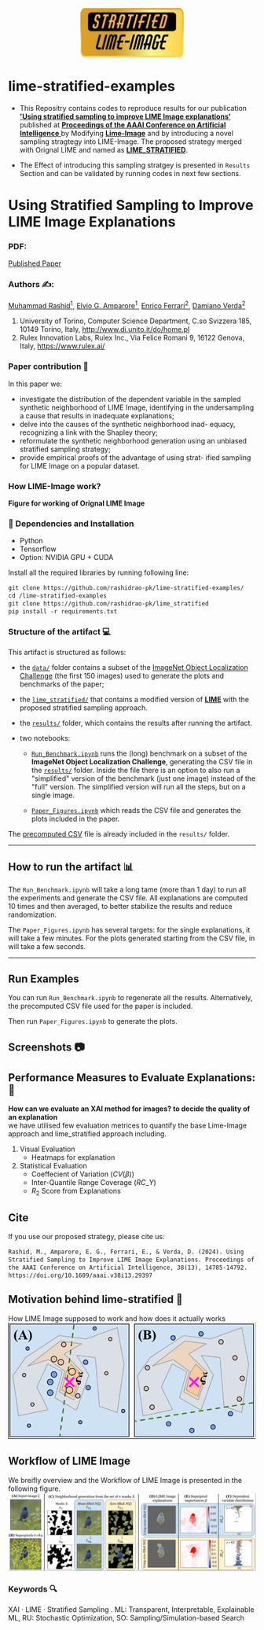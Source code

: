 <center><img src ='lime logo 3.png' width=210, height=100></center>

# lime-stratified-examples
- This Repositry contains codes to reproduce results for our publication <a href='https://doi.org/10.1609/aaai.v38i13.29397'><b>'Using stratified sampling to improve LIME Image explanations'</b></a> published at <b><a href='https://ojs.aaai.org/index.php/AAAI/index'> Proceedings of the AAAI Conference on Artificial Intelligence</b> </a> by Modifying <b>[Lime-Image](https://github.com/marcotcr/lime)</b> and by introducing a novel sampling stragtegy into LIME-Image. The proposed strategy merged with Orignal LIME and named as <a href='https://github.com/rashidrao-pk/lime_stratified' ><b> LIME_STRATIFIED</b></a>. 

- The Effect of introducing this sampling stratgey is presented in `Results` Section and can be validated by running codes in next few sections.


<h1> Using Stratified Sampling to Improve LIME Image Explanations </h1>


### PDF:
<a href = 'https://ojs.aaai.org/index.php/AAAI/article/view/29397'> Published Paper </a>

### Authors ✍️:
[Muhammad Rashid<sup>1</sup>](https://scholar.google.com/citations?user=F5u_Z5MAAAAJ&hl=en), [Elvio G. Amparore<sup>1</sup>](https://scholar.google.com/citations?user=Hivlp1kAAAAJ&hl=en&oi=ao), [Enrico Ferrari<sup>2</sup>](https://scholar.google.com/citations?user=QOflGNIAAAAJ&hl=en&oi=ao), [Damiano Verda<sup>2</sup>](https://scholar.google.com/citations?user=t6o9YSsAAAAJ&hl=en&oi=ao)
1. University of Torino, Computer Science Department, C.so Svizzera 185, 10149 Torino, Italy, http://www.di.unito.it/do/home.pl
2. Rulex Innovation Labs, Rulex Inc., Via Felice Romani 9, 16122 Genova, Italy, https://www.rulex.ai/
### Paper contribution 📃
In this paper we:
- investigate the distribution of the dependent variable in
the sampled synthetic neighborhood of LIME Image,
identifying in the undersampling a cause that results in
inadequate explanations;
- delve into the causes of the synthetic neighborhood inad-
equacy, recognizing a link with the Shapley theory;
- reformulate the synthetic neighborhood generation using
an unbiased stratified sampling strategy;
- provide empirical proofs of the advantage of using strat-
ified sampling for LIME Image on a popular dataset.

### How LIME-Image work?
<b>Figure for working of Orignal LIME Image</b>


### 🔧 Dependencies and Installation
- Python
- Tensorflow
- Option: NVIDIA GPU + CUDA

Install all the required libraries by running following line:

```
git clone https://github.com/rashidrao-pk/lime-stratified-examples/
cd /lime-stratified-examples
git clone https://github.com/rashidrao-pk/lime_stratified
pip install -r requirements.txt 

```

### Structure of the artifact 💻

This artifact is structured as follows:

- the [`data/`](https://github.com/rashidrao-pk/lime-stratified-examples/tree/main/data) folder contains a subset of the [ImageNet Object Localization Challenge](https://www.kaggle.com/competitions/imagenet-object-localization-challenge/data) (the first 150 images) used to generate the plots and benchmarks of the paper;

- the [`lime_stratified/`](https://github.com/rashidrao-pk/lime_stratified) that contains a modified version of <b>[LIME](https://github.com/marcotcr/lime)</b> with the proposed stratified sampling approach.

- the [`results/`](https://github.com/rashidrao-pk/lime-stratified-examples/tree/main/result) folder, which contains the results after running the artifact.

- two notebooks:

  * [`Run_Benchmark.ipynb`](https://github.com/rashidrao-pk/lime-stratified-examples/blob/main/Run_Benchmark.ipynb) runs the (long) benchmark on a subset of the <b>ImageNet Object Localization Challenge</b>, generating the CSV file in the [`results/`](https://github.com/rashidrao-pk/lime-stratified-examples/tree/main/result)  folder. 
  Inside the file there is an option to also run a "simplified" version of the benchmark (just one image) instead of the "full" version. The simplified version will run all the steps, but on a single image.

  * [`Paper_Figures.ipynb`](https://github.com/rashidrao-pk/lime-stratified-examples/blob/main/Paper_Figures.ipynb) which reads the CSV file and generates the plots included in the paper.

The [precomputed CSV](https://github.com/rashidrao-pk/lime-stratified-examples/blob/main/result/precomputed_results_1000_1_150_%5B50%2C%20100%2C%20150%2C%20200%5D.csv) file is already included in the `results/` folder.

---
## How to run the artifact 📊

The `Run_Benchmark.ipynb` will take a long tame (more than 1 day) to run all the experiments and generate the CSV file. All explanations are computed 10 times and then averaged, to better stabilize the results and reduce randomization.

The `Paper_Figures.ipynb` has several targets: for the single explanations, it will take a few minutes. For the plots generated starting from the CSV file, in will take a few seconds.

---
## Run Examples

You can run `Run_Benchmark.ipynb` to regenerate all the results. Alternatively, the precomputed CSV file used for the paper is included.

Then run  `Paper_Figures.ipynb` to generate the plots.
## Screenshots 📷
## Performance Measures to Evaluate Explanations: 🎯
<b>How can we evaluate an XAI method for images? to decide the quality of an explanation</b><br>
we have utilised few evaluation metrices to quantify the base Lime-Image approach and lime_stratified approach including.
1. Visual Evaluation
    - Heatmaps for explanation
2. Statistical Evaluation
    - Coeffecient of Variation $(CV(\beta))$
    - Inter-Quantile Range Coverage $(RC\_Y)$
    - $R_2$ Score from Explanations
## Cite
If you use our proposed strategy, please cite us: <br>
``` 
Rashid, M., Amparore, E. G., Ferrari, E., & Verda, D. (2024). Using Stratified Sampling to Improve LIME Image Explanations. Proceedings of the AAAI Conference on Artificial Intelligence, 38(13), 14785-14792. https://doi.org/10.1609/aaai.v38i13.29397 
```

## Motivation behind lime-stratified 💪

How LIME Image supposed to work and how does it actually works
![How LIME Image supposed to work and how does it actually works!](figs/LIME-concept-compact.svg)


## Workflow of LIME Image
We breifly overview and the Workflow of LIME Image is presented in the following figure.
![How LIME Image supposed to work and how does it actually works!](figs/LIME-Image-workflow.svg)


### Keywords 🔍

XAI · LIME · Stratified Sampling . ML: Transparent, Interpretable, Explainable ML, RU: Stochastic Optimization, SO: Sampling/Simulation-based Search

